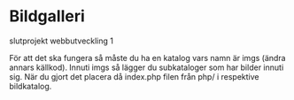 # Bildgalleri
slutprojekt webbutveckling 1

För att det ska fungera så måste du ha en katalog vars namn är imgs (ändra annars källkod).
Innuti imgs så lägger du subkataloger som har bilder innuti sig. 
När du gjort det placera då index.php filen från php/ i respektive bildkatalog.
